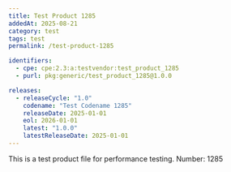 ```yaml
---
title: Test Product 1285
addedAt: 2025-08-21
category: test
tags: test
permalink: /test-product-1285

identifiers:
  - cpe: cpe:2.3:a:testvendor:test_product_1285
  - purl: pkg:generic/test_product_1285@1.0.0

releases:
  - releaseCycle: "1.0"
    codename: "Test Codename 1285"
    releaseDate: 2025-01-01
    eol: 2026-01-01
    latest: "1.0.0"
    latestReleaseDate: 2025-01-01
---
```


This is a test product file for performance testing. Number: 1285
